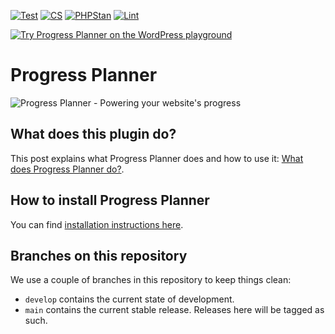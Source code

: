 [![Test](https://github.com/ProgressPlanner/progress-planner/actions/workflows/phpunit.yml/badge.svg)](https://github.com/ProgressPlanner/progress-planner/actions/workflows/phpunit.yml)
[![CS](https://github.com/ProgressPlanner/progress-planner/actions/workflows/cs.yml/badge.svg)](https://github.com/ProgressPlanner/progress-planner/actions/workflows/cs.yml)
[![PHPStan](https://github.com/ProgressPlanner/progress-planner/actions/workflows/phpstan.yml/badge.svg)](https://github.com/ProgressPlanner/progress-planner/actions/workflows/phpstan.yml)
[![Lint](https://github.com/ProgressPlanner/progress-planner/actions/workflows/lint.yml/badge.svg)](https://github.com/ProgressPlanner/progress-planner/actions/workflows/lint.yml)

[![Try Progress Planner on the WordPress playground](https://img.shields.io/badge/Try%20Progress%20Planner%20on%20the%20WordPress%20Playground-%23117AC9.svg?style=for-the-badge&logo=WordPress&logoColor=ddd)](https://playground.wordpress.net/#{"landingPage":"/wp-admin/admin.php?page=progress-planner","features":{"networking":true},"login":true,"plugins":["https://github-proxy.com/proxy/?repo=ProgressPlanner/progress-planner"],"steps":[{"step":"defineWpConfigConsts","consts":{"IS_PLAYGROUND_PREVIEW":true}}]})

# Progress Planner

![Progress Planner - Powering your website's progress](https://repository-images.githubusercontent.com/753019432/5ca27f0c-4380-4b01-a18c-1c7633262659)

## What does this plugin do?

This post explains what Progress Planner does and how to use it: [What does Progress Planner do?](https://prpl.fyi/explainer).

## How to install Progress Planner

You can find [installation instructions here](https://prpl.fyi/install).

## Branches on this repository

We use a couple of branches in this repository to keep things clean:

- `develop` contains the current state of development.
- `main` contains the current stable release. Releases here will be tagged as such.

